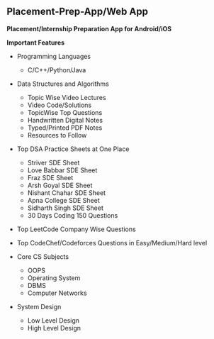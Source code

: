 ## Placement-Prep-App/Web App

**Placement/Internship Preparation App for Android/iOS**

**Important Features**
  - Programming Languages 
    - C/C++/Python/Java
  
  - Data Structures and Algorithms
    - Topic Wise Video Lectures
    - Video Code/Solutions
    - TopicWise Top Questions
    - Handwritten Digital Notes
    - Typed/Printed PDF Notes
    - Resources to Follow 
    
  - Top DSA Practice Sheets at One Place
    - Striver SDE Sheet
    - Love Babbar SDE Sheet
    - Fraz SDE Sheet
    - Arsh Goyal SDE Sheet
    - Nishant Chahar SDE Sheet
    - Apna College SDE Sheet
    - Sidharth Singh SDE Sheet
    - 30 Days Coding 150 Questions

  - Top LeetCode Company Wise Questions
  
  - Top CodeChef/Codeforces Questions in Easy/Medium/Hard level
  
  - Core CS Subjects
    - OOPS
    - Operating System
    - DBMS
    - Computer Networks
    
  - System Design 
    - Low Level Design
    - High Level Design
